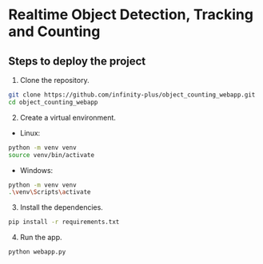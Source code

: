 # Realtime Object Detection, Tracking and Counting

## Steps to deploy the project

1. Clone the repository.

```bash
git clone https://github.com/infinity-plus/object_counting_webapp.git
cd object_counting_webapp
```

2. Create a virtual environment.
* Linux:

```bash
python -m venv venv
source venv/bin/activate
```

* Windows:

```bash
python -m venv venv
.\venv\Scripts\activate
```

3. Install the dependencies.

```bash
pip install -r requirements.txt
```

4. Run the app.

```bash
python webapp.py
```
